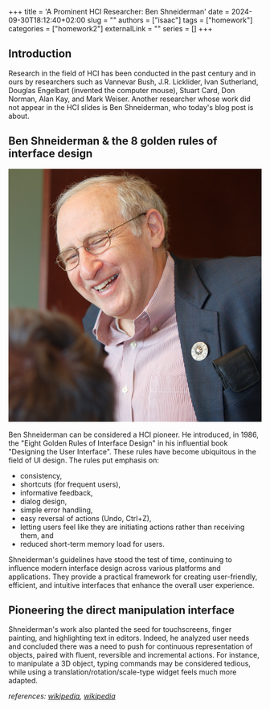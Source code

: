 +++
title = 'A Prominent HCI Researcher: Ben Shneiderman'
date = 2024-09-30T18:12:40+02:00
slug = ""
authors = ["isaac"]
tags = ["homework"]
categories = ["homework2"]
externalLink = ""
series = []
+++

## Introduction

Research in the field of HCI has been conducted in the past century and in ours by researchers such as Vannevar Bush, J.R. Licklider, Ivan Sutherland, Douglas Engelbart (invented the computer mouse), Stuart Card, Don Norman, Alan Kay, and Mark Weiser. Another researcher whose work did not appear in the HCI slides is Ben Shneiderman, who today's blog post is about.

## Ben Shneiderman & the 8 golden rules of interface design

![Ben Shneiderman in 2011 (64)](images/shneid.jpg)

Ben Shneiderman can be considered a HCI pioneer. He introduced, in 1986, the "Eight Golden Rules of Interface Design" in his influential book "Designing the User Interface". These rules have become ubiquitous in the field of UI design. The rules put emphasis on:

* consistency,
* shortcuts (for frequent users), 
* informative feedback, 
* dialog design,
* simple error handling, 
* easy reversal of actions (Undo, Ctrl+Z),
* letting users feel like they are initiating actions rather than receiving them, and 
* reduced short-term memory load for users. 

Shneiderman's guidelines have stood the test of time, continuing to influence modern interface design across various platforms and applications. They provide a practical framework for creating user-friendly, efficient, and intuitive interfaces that enhance the overall user experience.

## Pioneering the direct manipulation interface

Shneiderman's work also planted the seed for touchscreens, finger painting, and highlighting text in editors. Indeed, he analyzed user needs and concluded there was a need to push for continuous representation of objects, paired with fluent, reversible and incremental actions. 
For instance, to manipulate a 3D object, typing commands may be considered tedious, while using a translation/rotation/scale-type widget feels much more adapted.

_references: [wikipedia](https://en.wikipedia.org/wiki/Direct_manipulation_interface), [wikipedia](https://en.wikipedia.org/wiki/Ben_Shneiderman)_